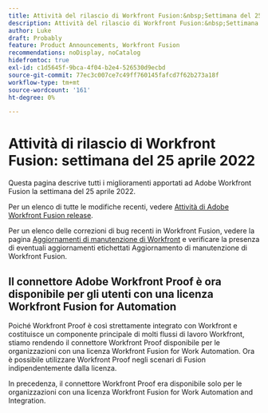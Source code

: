 ```yaml
---
title: Attività del rilascio di Workfront Fusion:&nbsp;Settimana del 25 aprile 2022
description: Attività del rilascio di Workfront Fusion:&nbsp;Settimana del 25 aprile 2022
author: Luke
draft: Probably
feature: Product Announcements, Workfront Fusion
recommendations: noDisplay, noCatalog
hidefromtoc: true
exl-id: c1d5645f-9bca-4f04-b2e4-526530d9ecbd
source-git-commit: 77ec3c007ce7c49ff760145fafcd7f62b273a18f
workflow-type: tm+mt
source-wordcount: '161'
ht-degree: 0%

---
```


# Attività di rilascio di Workfront Fusion: settimana del 25 aprile 2022

Questa pagina descrive tutti i miglioramenti apportati ad Adobe Workfront Fusion la settimana del 25 aprile 2022.

Per un elenco di tutte le modifiche recenti, vedere [Attività di Adobe Workfront Fusion release](/help/workfront-fusion/fusion-product-releases/fusion-release-activity.md).

Per un elenco delle correzioni di bug recenti in Workfront Fusion, vedere la pagina [Aggiornamenti di manutenzione di Workfront](https://experienceleague.adobe.com/docs/workfront-known-issues/releases/current-updates.html?lang=it) e verificare la presenza di eventuali aggiornamenti etichettati Aggiornamento di manutenzione di Workfront Fusion.

## Il connettore Adobe Workfront Proof è ora disponibile per gli utenti con una licenza Workfront Fusion for Automation

Poiché Workfront Proof è così strettamente integrato con Workfront e costituisce un componente principale di molti flussi di lavoro Workfront, stiamo rendendo il connettore Workfront Proof disponibile per le organizzazioni con una licenza Workfront Fusion for Work Automation. Ora è possibile utilizzare Workfront Proof negli scenari di Fusion indipendentemente dalla licenza.

In precedenza, il connettore Workfront Proof era disponibile solo per le organizzazioni con una licenza Workfront Fusion for Work Automation and Integration.
